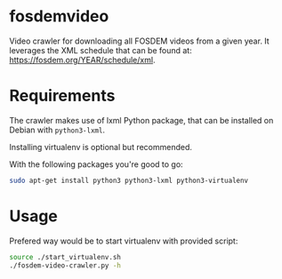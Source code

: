 fosdemvideo
===========
Video crawler for downloading all FOSDEM videos from a given year. It leverages the XML schedule that can be found at: https://fosdem.org/YEAR/schedule/xml.

# Requirements
The crawler makes use of lxml Python package, that can be installed on Debian with `python3-lxml`.

Installing virtualenv is optional but recommended.

With the following packages you're good to go:
```bash
sudo apt-get install python3 python3-lxml python3-virtualenv
```

# Usage
Prefered way would be to start virtualenv with provided script:
```bash
source ./start_virtualenv.sh
./fosdem-video-crawler.py -h
```

